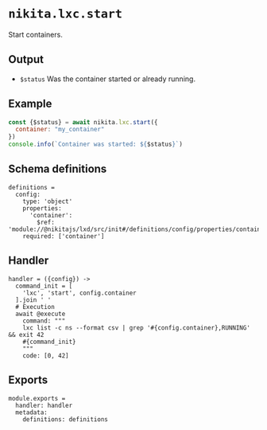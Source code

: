 
# `nikita.lxc.start`

Start containers.

## Output

* `$status`
  Was the container started or already running.

## Example

```js
const {$status} = await nikita.lxc.start({
  container: "my_container"
})
console.info(`Container was started: ${$status}`)
```

## Schema definitions

    definitions =
      config:
        type: 'object'
        properties:
          'container':
            $ref: 'module://@nikitajs/lxd/src/init#/definitions/config/properties/container'
        required: ['container']

## Handler

    handler = ({config}) ->
      command_init = [
        'lxc', 'start', config.container
      ].join ' '
      # Execution
      await @execute
        command: """
        lxc list -c ns --format csv | grep '#{config.container},RUNNING' && exit 42
        #{command_init}
        """
        code: [0, 42]

## Exports

    module.exports =
      handler: handler
      metadata:
        definitions: definitions
